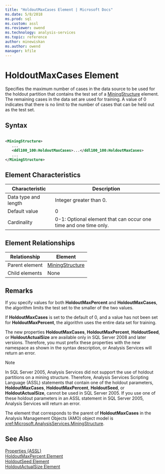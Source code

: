 ```yaml
---
title: "HoldoutMaxCases Element | Microsoft Docs"
ms.date: 5/8/2018
ms.prod: sql
ms.custom: assl
ms.reviewer: owend
ms.technology: analysis-services
ms.topic: reference
author: minewiskan
ms.author: owend
manager: kfile
---
```

# HoldoutMaxCases Element

  Specifies the maximum number of cases in the data source to be used for the holdout partition that contains the test set of a [MiningStructure](../../../analysis-services/scripting/objects/miningstructure-element-assl.md) element. The remaining cases in the data set are used for training. A value of 0 indicates that there is no limit to the number of cases that can be held out as the test set.  
  
## Syntax  
  
```xml  
  
<MiningStructure>  
   ...  
   <ddl100_100:HoldoutMaxCases>...</ddl100_100:HoldoutMaxCases>  
   ...  
</MiningStructure>  
```  
  
## Element Characteristics  
  
|Characteristic|Description|  
|--------------------|-----------------|  
|Data type and length|Integer greater than 0.|  
|Default value|0|  
|Cardinality|0-1: Optional element that can occur one time and one time only.|  
  
## Element Relationships  
  
|Relationship|Element|  
|------------------|-------------|  
|Parent element|[MiningStructure](../../../analysis-services/scripting/objects/miningstructure-element-assl.md)|  
|Child elements|None|  
  
## Remarks  
 If you specify values for both **HoldoutMaxPercent** and **HoldoutMaxCases**, the algorithm limits the test set to the smaller of the two values.  
  
 If **HoldoutMaxCases** is set to the default of 0, and a value has not been set for **HoldoutMaxPercent**, the algorithm uses the entire data set for training.  
  
 The new properties **HoldoutMaxCases**, **HoldoutMaxPercent**, **HoldoutSeed**, or **HoldoutActualSize** are available only in SQL Server 2008 and later versions. Therefore, you must prefix these properties with the new namespace as shown in the syntax description, or Analysis Services will return an error.  
  
> [!NOTE]  
>  In SQL Server 2005, Analysis Services did not support the use of holdout partitions on a mining structure. Therefore, Analysis Services Scripting Language (ASSL) statements that contain one of the holdout parameters, **HoldoutMaxCases**, **HoldoutMaxPercent**, **HoldoutSeed**, or **HoldoutActualSize**, cannot be used in SQL Server 2005. If you use one of these holdout parameters in an ASSL statement in SQL Server 2005, Analysis Services will return an error.  
  
 The element that corresponds to the parent of **HoldoutMaxCases** in the Analysis Management Objects (AMO) object model is <xref:Microsoft.AnalysisServices.MiningStructure>.  
  
## See Also  
 [Properties &#40;ASSL&#41;](../../../analysis-services/scripting/properties/properties-assl.md)   
 [HoldoutMaxPercent Element](../../../analysis-services/scripting/properties/holdoutmaxpercent-element.md)   
 [HoldoutSeed Element](../../../analysis-services/scripting/properties/holdoutseed-element.md)   
 [HoldoutActualSize Element](../../../analysis-services/scripting/properties/holdoutactualsize-element.md)  
  
  

